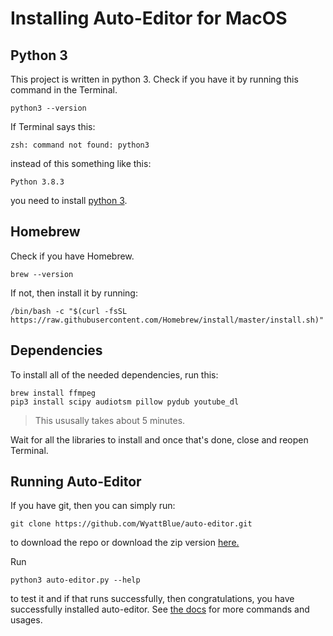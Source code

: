 # Installing Auto-Editor for MacOS
## Python 3
This project is written in python 3. Check if you have it by running this command in the Terminal.
```terminal
python3 --version
```

If Terminal says this:

```terminal
zsh: command not found: python3
```

instead of this something like this:

```terminal
Python 3.8.3
```

you need to install [python 3](https://www.python.org/downloads/).

## Homebrew
Check if you have Homebrew.

```terminal
brew --version
```

If not, then install it by running:

```terminal
/bin/bash -c "$(curl -fsSL https://raw.githubusercontent.com/Homebrew/install/master/install.sh)"
```

## Dependencies
To install all of the needed dependencies, run this:
```terminal
brew install ffmpeg
pip3 install scipy audiotsm pillow pydub youtube_dl
```
> This ususally takes about 5 minutes.

Wait for all the libraries to install and once that's done, close and reopen Terminal.

## Running Auto-Editor

If you have git, then you can simply run:
```terminal
git clone https://github.com/WyattBlue/auto-editor.git
```

to download the repo or download the zip version [here.](https://github.com/WyattBlue/auto-editor/archive/master.zip)

Run
```terminal
python3 auto-editor.py --help
```
to test it and if that runs successfully, then congratulations, you have successfully installed auto-editor. See [the docs](/resources/docs.md) for more commands and usages.
